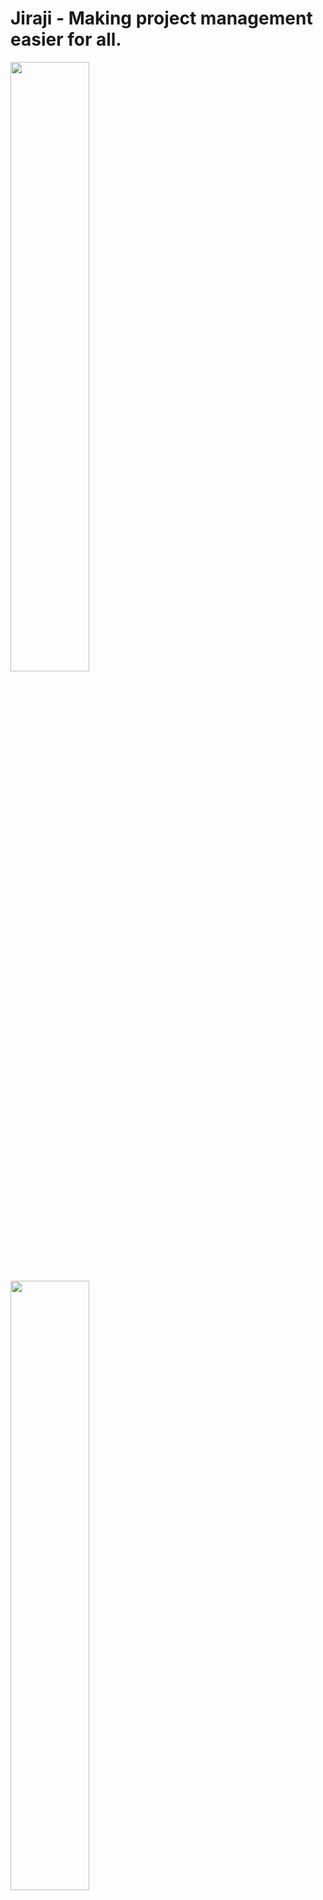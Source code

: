 # Jiraji - Making project management easier for all.

<p>
  <img src="https://github.com/weikangg/iNTUition-v9.0/blob/5037350647fbf441d0c9b1a5ed10d4d49c411549/frontend/src/assets/loginpageSS.png" width="50%" /> 
  <img src="https://github.com/weikangg/iNTUition-v9.0/blob/main/frontend/src/assets/dashboardSS.pn" width="50%" />
</p>

## ❓ Overview

Our team aims to develop a web application (Jiraji) targeted towards the students in Singapore in improving their experience at managing their groups and streamlining the whole process.

## 💪 Inspiration
All of our group members had similar sentiments that within our NTU life, there were always a small handful of team members who were always disinterested in the group project itself and required additional and it was so tricky to continuously remind them. Fret not, Jiraji is here today to help you solve this problem.

## 🗣️ Solution
Therefore, our group seeks to rely on automation and timely reminders by a Bot to more easily streamline the whole process of managing group projects for their modules.

We also developed an accompanying webapp to streamline the management of projects by consolidating all the relevant information.

## What it does
Jiraji is a web application platform for all students to sync their availabilities for easy meeting coordination. It also allows the leader of the groups to add projects, tasks and meetings easily. Once a meeting has been set, a reminder will be sent through the Telegram bot to each member who is included within the project itself. Additionally, it includes a calendar for group members to input their availabilities by choosing the relevant timeslots and it will be saved to the database. Thereafter, the group will be able to view the best timeslot for a meeting time. 

## How we built it
We built it collectively using the MERN Stack, MongoDB, node.js, Express and React.js.

## 🚀 Challenges we ran into
Since most of the techniques were mostly not taught in school by the professors, we had to quickly adapt and learn as much as we could from online sources such as Stack Overflow, the official documentation, and Youtube itself.

## Accomplishments that we're proud of
- Clean and minimalistic UI for our frontend which did not utilise any templates and all of the code was written by hand by our front-end developers within the team
- Being able to perform CRUD operations on the mongo database

## 🚶 What we learned
- How to work together as a team and collaborate using Github and Git
- New technologies we were unfamiliar with such as React and Express
- Using external APIs such as node-telegram-bot-api to perform certain functionalities with our bot

## Google Slides:
https://docs.google.com/presentation/d/1OHc2kqiYWt98VKsKANHwc7kITa6VQMIJFFkXHsRfskg/edit?usp=sharing

## What's next for Jiraji
- Scaling it up to support multiple users
- Making sure that the whole application runs smoothly without bugs
- Transforming from a web application to a mobile application
- Waterfall Charts
- Zoom transcript summariser to help group members take minutes of the meeting

# 🧑🏽‍🤝‍🧑🏽 Contributors
* [Chong Wei Kang](https://github.com/weikangg)
* [Siah Wee Hung](https://github.com/axwhyzee)
* [Sua Qi Rong](https://github.com/Soqoro)
* [Syed Saad](https://github.com/syed0059)
